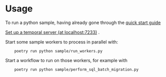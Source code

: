 # Usage

To run a python sample, having already gone through the [quick start guide](../README.md)

[Set up a temporal server (at localhost:7233)](https://docs.temporal.io/application-development/foundations#run-a-development-cluster) .

Start some sample workers to process in parallel with:

```
    poetry run python sample/run_workers.py
```

Start a workflow to run on those workers, for example with

```
    poetry run python sample/perform_sql_batch_migration.py
```